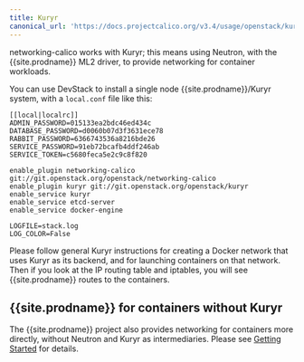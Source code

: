 ```yaml
---
title: Kuryr
canonical_url: 'https://docs.projectcalico.org/v3.4/usage/openstack/kuryr'
---
```


networking-calico works with Kuryr; this means using Neutron, with the {{site.prodname}}
ML2 driver, to provide networking for container workloads.

You can use DevStack to install a single node {{site.prodname}}/Kuryr system, with a
`local.conf` file like this:

    [[local|localrc]]
    ADMIN_PASSWORD=015133ea2bdc46ed434c
    DATABASE_PASSWORD=d0060b07d3f3631ece78
    RABBIT_PASSWORD=6366743536a8216bde26
    SERVICE_PASSWORD=91eb72bcafb4ddf246ab
    SERVICE_TOKEN=c5680feca5e2c9c8f820

    enable_plugin networking-calico git://git.openstack.org/openstack/networking-calico
    enable_plugin kuryr git://git.openstack.org/openstack/kuryr
    enable_service kuryr
    enable_service etcd-server
    enable_service docker-engine

    LOGFILE=stack.log
    LOG_COLOR=False

Please follow general Kuryr instructions for creating a Docker network that
uses Kuryr as its backend, and for launching containers on that network.  Then
if you look at the IP routing table and iptables, you will see {{site.prodname}} routes to
the containers.

{{site.prodname}} for containers without Kuryr
-----------------------------------

The {{site.prodname}} project also provides networking for containers more directly,
without Neutron and Kuryr as intermediaries.  Please see [Getting
Started]({{site.baseurl}}/{{page.version}}/getting-started) for details.
